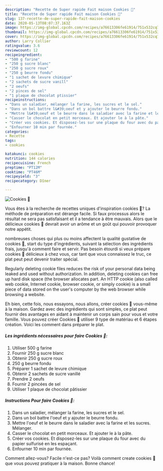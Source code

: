 ```yaml
---
description: "Recette de Super rapide Fait maison Cookies 🖤"
title: "Recette de Super rapide Fait maison Cookies 🖤"
slug: 137-recette-de-super-rapide-fait-maison-cookies
date: 2020-05-13T08:07:37.163Z
image: https://img-global.cpcdn.com/recipes/a76613306fe61914/751x532cq70/cookies-🖤-photo-principale-de-la-recette.jpg
thumbnail: https://img-global.cpcdn.com/recipes/a76613306fe61914/751x532cq70/cookies-🖤-photo-principale-de-la-recette.jpg
cover: https://img-global.cpcdn.com/recipes/a76613306fe61914/751x532cq70/cookies-🖤-photo-principale-de-la-recette.jpg
author: Larry Collier
ratingvalue: 3.6
reviewcount: 12
recipeingredient:
- "500 g farine"
- "250 g sucre blanc"
- "250 g sucre roux"
- "250 g beurre fondu"
- "1 sachet de levure chimique"
- "2 sachets de sucre vanill"
- "2 oeufs"
- "2 pinces de sel"
- "1 plaque de chocolat ptissier"
recipeinstructions:
- "Dans un saladier, mélanger la farine, les sucres et le sel."
- "Dans un bol battre l&#39;oeuf et y ajouter le beurre fondu."
- "Mettre l&#39;oeuf et le beurre dans le saladier avec la farine et les sucres. Mélanger."
- "Casser le chocolat en petit morceaux. Et ajouter le à la pâte."
- "Créer vos cookies. Et disposez-les sur une plaque du four avec du papier sulfurisé en les espaçant."
- "Enfourner 10 min par fournée."
categories:
- Recette
tags:
- cookies

katakunci: cookies 
nutrition: 144 calories
recipecuisine: French
preptime: "PT12M"
cooktime: "PT46M"
recipeyield: "3"
recipecategory: Dîner

---
```



![Cookies 🖤](https://img-global.cpcdn.com/recipes/a76613306fe61914/751x532cq70/cookies-🖤-photo-principale-de-la-recette.jpg)

Vous êtes à la recherche de recettes uniques d'inspiration cookies 🖤? La méthode de préparation est dérange facile. Si faux processus alors le résultat ne sera pas satisfaisant et il a tendance à être mauvais. Alors que le délicieux cookies 🖤 devrait avoir un arôme et un goût qui pouvoir provoquer notre appétit.

nombreuses choses qui plus ou moins affectent la qualité gustative de cookies 🖤, start du type d'ingrédients, suivant la sélection des ingrédients frais, jusqu'à comment faire et servir. Pas besoin étourdi si veux prépare cookies 🖤 délicieux à chez vous, car tant que vous connaissez le truc, ce plat peut peut devenir traiter spécial.

Regularly deleting cookie files reduces the risk of your personal data being leaked and used without authorization. In addition, deleting cookies can free up hard disk space (the browser allocates part. An HTTP cookie (also called web cookie, Internet cookie, browser cookie, or simply cookie) is a small piece of data stored on the user&#39;s computer by the web browser while browsing a website.


Eh bien, cette fois, nous essayons, nous allons, créer cookies 🖤 vous-même à la maison. Gardez avec des ingrédients qui sont simples, ce plat peut fournir des avantages en aidant à maintenir un corps sain pour vous et votre famille. Vous pouvez créer Cookies 🖤 utiliser 9 type de matériau et 6 étapes création. Voici les comment dans préparer le plat.

<!--inarticleads1-->

##### Les ingrédients nécessaires pour faire Cookies 🖤:

1. Utiliser 500 g farine
1. Fournir 250 g sucre blanc
1. Obtenir 250 g sucre roux
1.  250 g beurre fondu
1. Préparer 1 sachet de levure chimique
1. Obtenir 2 sachets de sucre vanillé
1. Prendre 2 oeufs
1. Fournir 2 pincées de sel
1. Utiliser 1 plaque de chocolat pâtissier




<!--inarticleads2-->

##### Instructions Pour faire Cookies 🖤:

1. Dans un saladier, mélanger la farine, les sucres et le sel.
1. Dans un bol battre l&#39;oeuf et y ajouter le beurre fondu.
1. Mettre l&#39;oeuf et le beurre dans le saladier avec la farine et les sucres. Mélanger.
1. Casser le chocolat en petit morceaux. Et ajouter le à la pâte.
1. Créer vos cookies. Et disposez-les sur une plaque du four avec du papier sulfurisé en les espaçant.
1. Enfourner 10 min par fournée.





Comment allez-vous? Facile n'est-ce pas? Voilà comment create cookies 🖤 que vous pouvez pratiquer à la maison. Bonne chance!
